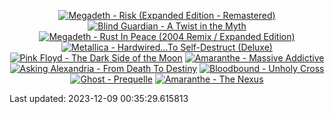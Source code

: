 <!-- lastfm -->
<p align="center"><a href="https://www.last.fm/music/Megadeth/Risk+(Expanded+Edition+-+Remastered)"><img src="https://lastfm.freetls.fastly.net/i/u/64s/6528da6f9b205d87cac083e086f32761.jpg" title="Megadeth - Risk (Expanded Edition - Remastered)"></a> <a href="https://www.last.fm/music/Blind+Guardian/A+Twist+in+the+Myth"><img src="https://lastfm.freetls.fastly.net/i/u/64s/0ca1499a97a44031a4ecf9abaa68c9c9.jpg" title="Blind Guardian - A Twist in the Myth"></a> <a href="https://www.last.fm/music/Megadeth/Rust+In+Peace+(2004+Remix+%2F+Expanded+Edition)"><img src="https://lastfm.freetls.fastly.net/i/u/64s/4b5edf9b6237cc7df339949a58a89421.jpg" title="Megadeth - Rust In Peace (2004 Remix / Expanded Edition)"></a> <a href="https://www.last.fm/music/Metallica/Hardwired%E2%80%A6To+Self-Destruct+(Deluxe)"><img src="https://lastfm.freetls.fastly.net/i/u/64s/4c6ecbbfd4a92ea4c9086f639f26bb47.jpg" title="Metallica - Hardwired…To Self-Destruct (Deluxe)"></a> <a href="https://www.last.fm/music/Pink+Floyd/The+Dark+Side+of+the+Moon"><img src="https://lastfm.freetls.fastly.net/i/u/64s/d4bdd038cacbec705e269edb0fd38419.png" title="Pink Floyd - The Dark Side of the Moon"></a> <a href="https://www.last.fm/music/Amaranthe/Massive+Addictive"><img src="https://lastfm.freetls.fastly.net/i/u/64s/defabcffcf9745eec5d366aec9f0b84d.png" title="Amaranthe - Massive Addictive"></a> <a href="https://www.last.fm/music/Asking+Alexandria/From+Death+To+Destiny"><img src="https://lastfm.freetls.fastly.net/i/u/64s/6484a5258ba208526b667823da2ad252.jpg" title="Asking Alexandria - From Death To Destiny"></a> <a href="https://www.last.fm/music/Bloodbound/Unholy+Cross"><img src="https://lastfm.freetls.fastly.net/i/u/64s/4be0eeadd491538ae8e446c3b612d5b2.jpg" title="Bloodbound - Unholy Cross"></a> <a href="https://www.last.fm/music/Ghost/Prequelle"><img src="https://lastfm.freetls.fastly.net/i/u/64s/9344e9c24a21f641c1ed2e6a9d6afef9.jpg" title="Ghost - Prequelle"></a> <a href="https://www.last.fm/music/Amaranthe/The+Nexus"><img src="https://lastfm.freetls.fastly.net/i/u/64s/605d6d4a1b1f4e66a8d2322492231cf9.png" title="Amaranthe - The Nexus"></a> </p>

<!--START_SECTION:last-updated-->
Last updated: 2023-12-09 00:35:29.615813
<!--END_SECTION:last-updated-->